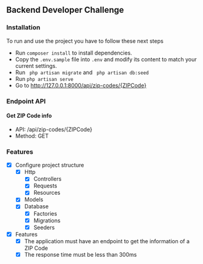 ## Backend Developer Challenge

### Installation

To run and use the project you have to follow these next steps

- Run ``` composer install ``` to install dependencies.
- Copy the ``.env.sample`` file into ``.env`` and modify its content to match your current settings.
- Run `` php artisan migrate`` and `` php artisan db:seed`` 
- Run ``php artisan serve``
- Go to http://127.0.0.1:8000/api/zip-codes/{ZIPCode}

### Endpoint API

#### Get ZIP Code info

- API: /api/zip-codes/{ZIPCode}
- Method: GET

### Features

- [X] Configure project structure
    - [X] Http
        - [X] Controllers
        - [X] Requests
        - [X] Resources
    - [X] Models
    - [X] Database
      - [X] Factories
      - [X] Migrations
      - [X] Seeders
- [X] Features
    - [X] The application must have an endpoint to get the information of a ZIP Code
    - [X] The response time must be less than 300ms 

